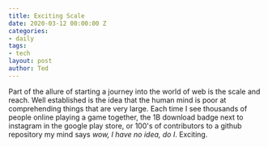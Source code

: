 ```yaml
---
title: Exciting Scale
date: 2020-03-12 00:00:00 Z
categories:
- daily
tags:
- tech
layout: post
author: Ted
---
```


Part of the allure of starting a journey into the world of web is the scale and reach. Well established is the idea that the human mind is poor at comprehending things that are very large. Each time I see thousands of people online playing a game together, the 1B download badge next to instagram in the google play store, or 100's of contributors to a github repository my mind says _wow, I have no idea, do I_. Exciting.  
